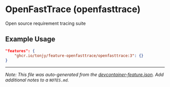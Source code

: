 
# OpenFastTrace (openfasttrace)

Open source requirement tracing suite

## Example Usage

```json
"features": {
    "ghcr.io/tonjy/feature-openfasttrace/openfasttrace:3": {}
}
```





---

_Note: This file was auto-generated from the [devcontainer-feature.json](https://github.com/tonjy/feature-openfasttrace/blob/main/src/openfasttrace/devcontainer-feature.json).  Add additional notes to a `NOTES.md`._

